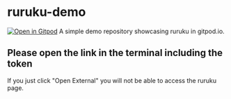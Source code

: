 # ruruku-demo
[![Open in Gitpod](http://gitpod.io/button/open-in-gitpod.svg)](https://gitpod.io#https://github.com/32leaves/ruruku-demo)
A simple demo repository showcasing ruruku in gitpod.io.

## Please open the link in the terminal including the token
If you just click "Open External" you will not be able to access the ruruku page.
